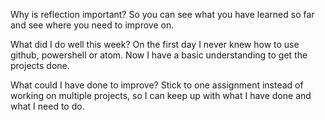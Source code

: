 Why is reflection important?
So you can see what you have learned so far and see where you need to improve on.

 What did I do well this week?
 On the first day I never knew how to use github, powershell or atom. Now I have a basic understanding to get the projects done.

 What could I have done to improve?
 Stick to one assignment instead of working on multiple projects, so I can keep up with what I have done and what I need to do.
